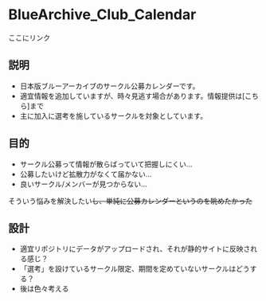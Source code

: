 # BlueArchive_Club_Calendar
ここにリンク

## 説明
- 日本版ブルーアーカイブのサークル公募カレンダーです。
- 適宜情報を追加していますが、時々見逃す場合があります。情報提供は[こちら]まで <!-- 後でGoogle Formのリンクを追加する--> 
- 主に加入に選考を施しているサークルを対象としています。

## 目的
- サークル公募って情報が散らばっていて把握しにくい…
- 公募したいけど拡散力がなくて届かない…
- 良いサークル/メンバーが見つからない…  

そういう悩みを解決したい~~し、単純に公募カレンダーというのを眺めたかった~~

## 設計
- 適宜リポジトリにデータがアップロードされ、それが静的サイトに反映される感じ？
- 「選考」を設けているサークル限定、期間を定めていないサークルはどうする？
- 後は色々考える
